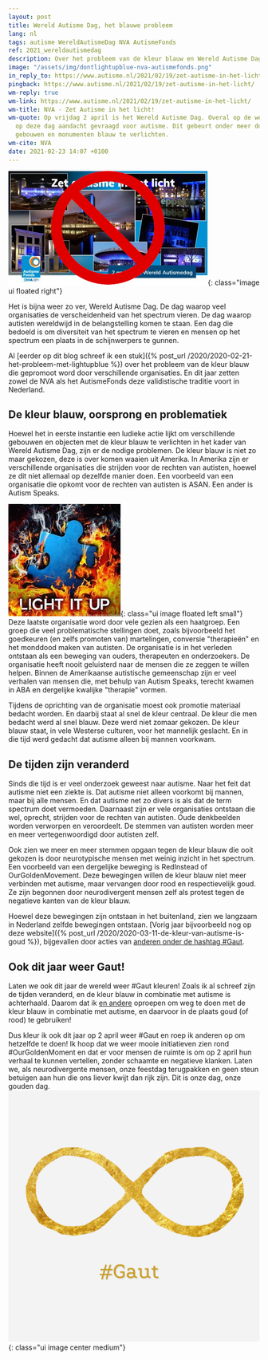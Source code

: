 ```yaml
---
layout: post
title: Wereld Autisme Dag, het blauwe probleem
lang: nl
tags: autisme WereldAutismeDag NVA AutismeFonds
ref: 2021_wereldautismedag
description: Over het probleem van de kleur blauw en Wereld Autisme Dag
image: "/assets/img/dontlightupblue-nva-autismefonds.png"
in_reply_to: https://www.autisme.nl/2021/02/19/zet-autisme-in-het-licht/
pingback: https://www.autisme.nl/2021/02/19/zet-autisme-in-het-licht/
wm-reply: true
wm-link: https://www.autisme.nl/2021/02/19/zet-autisme-in-het-licht/
wm-title: NVA - Zet Autisme in het licht!
wm-quote: Op vrijdag 2 april is het Wereld Autisme Dag. Overal op de wereld wordt
  op deze dag aandacht gevraagd voor autisme. Dit gebeurt onder meer door bekende
  gebouwen en monumenten blauw te verlichten.
wm-cite: NVA
date: 2021-02-23 14:07 +0100
---
```

![Don't light up blue!](/assets/img/dontlightupblue-nva-autismefonds.png){: class="image ui floated right"}

Het is bijna weer zo ver, Wereld Autisme Dag. De dag waarop veel organisaties de verscheidenheid van het spectrum vieren. De dag waarop autisten wereldwijd in de belangstelling komen te staan. Een dag die bedoeld is om diversiteit van het spectrum te vieren en mensen op het spectrum een plaats in de schijnwerpers te gunnen.

Al [eerder op dit blog schreef ik een stuk]({% post_url /2020/2020-02-21-het-probleem-met-lightupblue %}) over het probleem van de kleur blauw die gepromoot word door verschillende organisaties. En dit jaar zetten zowel de NVA als het AutismeFonds deze validistische traditie voort in Nederland.

## De kleur blauw, oorsprong en problematiek

Hoewel het in eerste instantie een ludieke actie lijkt om verschillende gebouwen en objecten met de kleur blauw te verlichten in het kader van Wereld Autisme Dag, zijn er de nodige problemen. De kleur blauw is niet zo maar gekozen, deze is over komen waaien uit Amerika. In Amerika zijn er verschillende organisaties die strijden voor de rechten van autisten, hoewel ze dit niet allemaal op dezelfde manier doen. Een voorbeeld van een organisatie die opkomt voor de rechten van autisten is ASAN. Een ander is Autism Speaks.

![Burn Blue](/assets/img/lightitup.jpeg){: class="ui image floated left small"}
Deze laatste organisatie word door vele gezien als een haatgroep. Een groep die veel problematische stellingen doet, zoals bijvoorbeeld het goedkeuren (en zelfs promoten van) martelingen, conversie "therapieën" en het monddood maken van autisten. De organisatie is in het verleden ontstaan als een beweging van ouders, therapeuten en onderzoekers. De organisatie heeft nooit geluisterd naar de mensen die ze zeggen te willen helpen. Binnen de Amerikaanse autistische gemeenschap zijn er veel verhalen van mensen die, met behulp van Autism Speaks, terecht kwamen in ABA en dergelijke kwalijke "therapie" vormen.

Tijdens de oprichting van de organisatie moest ook promotie materiaal bedacht worden. En daarbij staat al snel de kleur centraal. De kleur die men bedacht werd al snel blauw. Deze werd niet zomaar gekozen. De kleur blauw staat, in vele Westerse culturen, voor het mannelijk geslacht. En in die tijd werd gedacht dat autisme alleen bij mannen voorkwam.

## De tijden zijn veranderd

Sinds die tijd is er veel onderzoek geweest naar autisme. Naar het feit dat autisme niet een ziekte is. Dat autisme niet alleen voorkomt bij mannen, maar bij alle mensen. En dat autisme net zo divers is als dat de term spectrum doet vermoeden. Daarnaast zijn er vele organisaties ontstaan die wel, oprecht, strijden voor de rechten van autisten. Oude denkbeelden worden verworpen en veroordeelt. De stemmen van autisten worden meer en meer vertegenwoordigd door autisten zelf.

Ook zien we meer en meer stemmen opgaan tegen de kleur blauw die ooit gekozen is door neurotypische mensen met weinig inzicht in het spectrum. Een voorbeeld van een dergelijke beweging is RedInstead of OurGoldenMovement. Deze bewegingen willen de kleur blauw niet meer verbinden met autisme, maar vervangen door rood en respectievelijk goud. Ze zijn begonnen door neurodivergent mensen zelf als protest tegen de negatieve kanten van de kleur blauw.

Hoewel deze bewegingen zijn ontstaan in het buitenland, zien we langzaam in Nederland zelfde bewegingen ontstaan. [Vorig jaar bijvoorbeeld nog op deze website]({% post_url /2020/2020-03-11-de-kleur-van-autisme-is-goud %}), bijgevallen door acties van [anderen onder de hashtag #Gaut](https://twitter.com/search?q=%23gaut&src=typed_query).

## Ook dit jaar weer Gaut!

Laten we ook dit jaar de wereld weer #Gaut kleuren! Zoals ik al schreef zijn de tijden veranderd, en de kleur blauw in combinatie met autisme is achterhaald. Daarom dat ik [en andere](https://www.ourgoldenmoment.com/partners) oproepen om weg te doen met de kleur blauw in combinatie met autisme, en daarvoor in de plaats goud (of rood) te gebruiken!

Dus kleur ik ook dit jaar op 2 april weer #Gaut en roep ik anderen op om hetzelfde te doen! Ik hoop dat we weer mooie initiatieven zien rond #OurGoldenMoment en dat er voor mensen de ruimte is om op 2 april hun verhaal te kunnen vertellen, zonder schaamte en negatieve klanken. Laten we, als neurodivergente mensen, onze feestdag terugpakken en geen steun betuigen aan hun die ons liever kwijt dan rijk zijn. Dit is onze dag, onze gouden dag.
![Gaut](/assets/img/autismeweek2020/Gaut-hashtag.jpg){: class="ui image center medium"}
